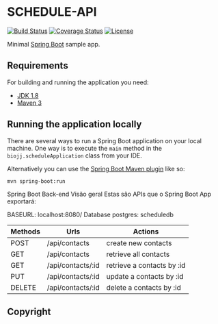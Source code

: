 # SCHEDULE-API

[![Build Status](https://travis-ci.org/codecentric/springboot-sample-app.svg?branch=master)](https://travis-ci.org/codecentric/springboot-sample-app)
[![Coverage Status](https://coveralls.io/repos/github/codecentric/springboot-sample-app/badge.svg?branch=master)](https://coveralls.io/github/codecentric/springboot-sample-app?branch=master)
[![License](http://img.shields.io/:license-apache-blue.svg)](http://www.apache.org/licenses/LICENSE-2.0.html)

Minimal [Spring Boot](http://projects.spring.io/spring-boot/) sample app.

## Requirements

For building and running the application you need:

- [JDK 1.8](http://www.oracle.com/technetwork/java/javase/downloads/jdk8-downloads-2133151.html)
- [Maven 3](https://maven.apache.org)

## Running the application locally

There are several ways to run a Spring Boot application on your local machine. One way is to execute the `main` method in the `biojj.scheduleApplication` class from your IDE.

Alternatively you can use the [Spring Boot Maven plugin](https://docs.spring.io/spring-boot/docs/current/reference/html/build-tool-plugins-maven-plugin.html) like so:

```shell
mvn spring-boot:run
```

Spring Boot Back-end
Visão geral
Estas são APIs que o Spring Boot App exportará:

BASEURL: localhost:8080/
Database postgres: scheduledb


Methods	  | Urls	             | Actions
----------|--------------------|---------
POST	    |  /api/contacts	   |create new contacts
GET	      |  /api/contacts	   |retrieve all contacts
GET	      |  /api/contacts/:id |retrieve a contacts by :id
PUT	      |  /api/contacts/:id |update a contacts by :id
DELETE	  |  /api/contacts/:id |delete a contacts by :id

## Copyright
